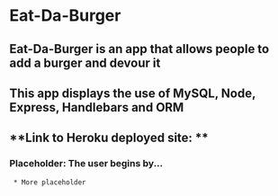 # Eat-Da-Burger

## **Eat-Da-Burger is an app that allows people to add a burger and devour it**
## **This app displays the use of MySQL, Node, Express, Handlebars and ORM**

## **Link to Heroku deployed site: **
### **Placeholder: The user begins by...**
     * More placeholder
